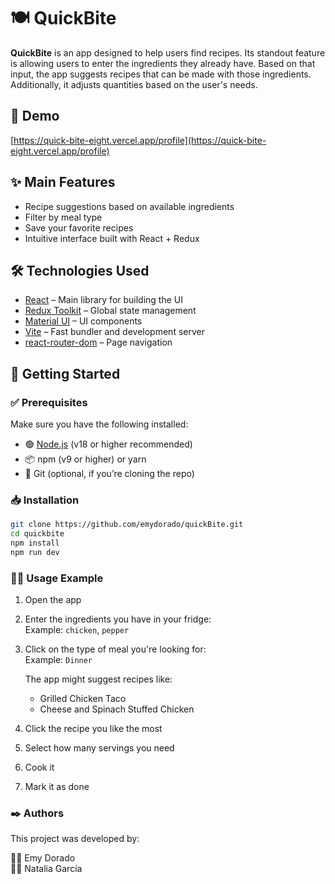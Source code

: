 # 🍽️ QuickBite 

**QuickBite** is an app designed to help users find recipes. Its standout feature is allowing users to enter the ingredients they already have. Based on that input, the app suggests recipes that can be made with those ingredients. Additionally, it adjusts quantities based on the user's needs.

## 🚀 Demo

[https://quick-bite-eight.vercel.app/profile](https://quick-bite-eight.vercel.app/profile)

## ✨ Main Features

- Recipe suggestions based on available ingredients  
- Filter by meal type  
- Save your favorite recipes  
- Intuitive interface built with React + Redux  

## 🛠️ Technologies Used

- [React](https://reactjs.org/) – Main library for building the UI  
- [Redux Toolkit](https://redux-toolkit.js.org/) – Global state management  
- [Material UI](https://mui.com/) – UI components  
- [Vite](https://vitejs.dev/) – Fast bundler and development server  
- [react-router-dom](https://reactrouter.com/) – Page navigation  

## 🚧 Getting Started

### ✅ Prerequisites

Make sure you have the following installed:

- 🟢 [Node.js](https://nodejs.org/) (v18 or higher recommended)  
- 📦 npm (v9 or higher) or yarn  
- 🧪 Git (optional, if you’re cloning the repo)  

### 📥 Installation

```bash
git clone https://github.com/emydorado/quickBite.git
cd quickbite
npm install
npm run dev
```
### 👩‍🍳 Usage Example

1. Open the app

2. Enter the ingredients you have in your fridge:  
   Example: `chicken`, `pepper`

3. Click on the type of meal you're looking for:  
   Example: `Dinner`

   The app might suggest recipes like:  
   - Grilled Chicken Taco  
   - Cheese and Spinach Stuffed Chicken  

4. Click the recipe you like the most  
5. Select how many servings you need  
6. Cook it  
7. Mark it as done

### ✒️ Authors

This project was developed by:

👩‍💻 Emy Dorado  
👩‍💻 Natalia García
